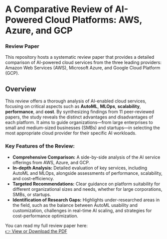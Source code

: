 # A Comparative Review of AI-Powered Cloud Platforms: AWS, Azure, and GCP

### **Review Paper**

This repository hosts a systematic review paper that provides a detailed comparison of AI-powered cloud services from the three leading providers: Amazon Web Services (AWS), Microsoft Azure, and Google Cloud Platform (GCP).

## Overview

This review offers a thorough analysis of AI-enabled cloud services, focusing on critical aspects such as **AutoML**, **MLOps**, **scalability**, **performance**, and **cost**. By synthesizing findings from 11 peer-reviewed papers, the study reveals the distinct advantages and disadvantages of each platform. It aims to guide organizations—from large enterprises to small and medium-sized businesses (SMBs) and startups—in selecting the most appropriate cloud provider for their specific AI workloads.

### Key Features of the Review:

*   **Comprehensive Comparison:** A side-by-side analysis of the AI service offerings from AWS, Azure, and GCP.
*   **In-depth Analysis:** Detailed evaluation of key services, including AutoML and MLOps, alongside assessments of performance, scalability, and cost-efficiency.
*   **Targeted Recommendations:** Clear guidance on platform suitability for different organizational sizes and needs, whether for large corporations, SMBs, or startups.
*   **Identification of Research Gaps:** Highlights under-researched areas in the field, such as the balance between AutoML usability and customization, challenges in real-time AI scaling, and strategies for cost-performance optimization.

You can read my full review paper here:  
[👉 View or Download the PDF](./Review-Paper-Mareer.pdf)

